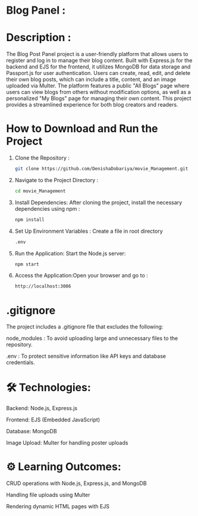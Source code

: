 # Blog Panel :
# Description : 
The Blog Post Panel project is a user-friendly platform that allows users to register and log in to manage their blog content. Built with Express.js for the backend and EJS for the frontend, it utilizes MongoDB for data storage and Passport.js for user authentication. Users can create, read, edit, and delete their own blog posts, which can include a title, content, and an image uploaded via Multer. The platform features a public "All Blogs" page where users can view blogs from others without modification options, as well as a personalized "My Blogs" page for managing their own content. This project provides a streamlined experience for both blog creators and readers.








# How to Download and Run the Project
1. Clone the Repository :
   ```bash
   git clone https://github.com/DenishaDobariya/movie_Management.git

3. Navigate to the Project Directory :
   ```bash
   cd movie_Management

5. Install Dependencies: After cloning the project, install the necessary dependencies using npm :
   ```bash
   npm install

6. Set Up Environment Variables : Create a file in root directory 
   ```bash
   .env 

8. Run the Application: Start the Node.js server:
   ```bash
   npm start

9. Access the Application:Open your browser and go to : 
   ```bash
   http://localhost:3006 

# .gitignore
The project includes a .gitignore file that excludes the following:

node_modules :  To avoid uploading large and unnecessary files to the repository.

.env :  To protect sensitive information like API keys and database credentials.

 
# 🛠️ Technologies:

Backend: Node.js, Express.js

Frontend: EJS (Embedded JavaScript)

Database: MongoDB

Image Upload: Multer for handling poster uploads


# ⚙️ Learning Outcomes:

CRUD operations with Node.js, Express.js, and MongoDB

Handling file uploads using Multer

Rendering dynamic HTML pages with EJS

